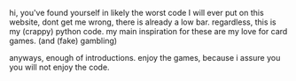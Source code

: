 hi, 
you've found yourself in likely the worst code I will ever put on this website,
dont get me wrong, there is already a low bar.
regardless, this is my (crappy) python code.
my main inspiration for these are my love for card games.
(and (fake) gambling)

anyways, enough of introductions.
enjoy the games,
because i assure you you will not enjoy the code.
